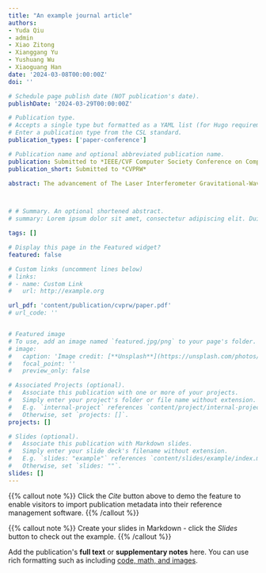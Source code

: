 ```yaml
---
title: "An example journal article"
authors:
- Yuda Qiu
- admin
- Xiao Zitong
- Xianggang Yu
- Yushuang Wu
- Xiaoguang Han
date: '2024-03-08T00:00:00Z'
doi: ''

# Schedule page publish date (NOT publication's date).
publishDate: '2024-03-29T00:00:00Z'

# Publication type.
# Accepts a single type but formatted as a YAML list (for Hugo requirements).
# Enter a publication type from the CSL standard.
publication_types: ['paper-conference']

# Publication name and optional abbreviated publication name.
publication: Submitted to *IEEE/CVF Computer Society Conference on Computer Vision and Pattern Recognition Workshops*
publication_short: Submitted to *CVPRW*

abstract: The advancement of The Laser Interferometer Gravitational-Wave Observatory (LIGO) has significantly enhanced the feasibility and reliability of gravitational wave detection. However, LIGO's high sensitivity makes it susceptible to transient noises known as glitches, which necessitate effective differentiation from real gravitational wave signals. Traditional approaches predominantly employ fully supervised or semi-supervised algorithms for the task of glitch classification and clustering. In the future task of identifying and classifying glitches across main and auxiliary channels, it is impractical to build a dataset with manually labeled ground-truth. In response to this challenge, we introduce the Cross-Temporal Spectrogram Autoencoder (CTSAE), a pioneering unsupervised method for the dimensionality reduction and clustering of gravitational wave glitches. CTSAE integrates a novel four-branch autoencoder with a hybrid of Convolutional Neural Networks (CNN) and Vision Transformers (ViT). To further extract features across multi-branches, we introduce a novel multi-branch fusion method using the CLS (Class) token. Our model, trained and evaluated on the GravitySpy 1.0 dataset, demonstrates superior performance in clustering tasks when compared to state-of-the-art semi-supervised learning methods. To the best of our knowledge, CTSAE represents the first unsupervised approach tailored specifically for clustering LIGO data, marking a significant step forward in the field of gravitational wave research.



# # Summary. An optional shortened abstract.
# summary: Lorem ipsum dolor sit amet, consectetur adipiscing elit. Duis posuere tellus ac convallis placerat. Proin tincidunt magna sed ex sollicitudin condimentum.

tags: []

# Display this page in the Featured widget?
featured: false

# Custom links (uncomment lines below)
# links:
# - name: Custom Link
#   url: http://example.org

url_pdf: 'content/publication/cvprw/paper.pdf'
# url_code: ''


# Featured image
# To use, add an image named `featured.jpg/png` to your page's folder.
# image:
#   caption: 'Image credit: [**Unsplash**](https://unsplash.com/photos/pLCdAaMFLTE)'
#   focal_point: ''
#   preview_only: false

# Associated Projects (optional).
#   Associate this publication with one or more of your projects.
#   Simply enter your project's folder or file name without extension.
#   E.g. `internal-project` references `content/project/internal-project/index.md`.
#   Otherwise, set `projects: []`.
projects: []

# Slides (optional).
#   Associate this publication with Markdown slides.
#   Simply enter your slide deck's filename without extension.
#   E.g. `slides: "example"` references `content/slides/example/index.md`.
#   Otherwise, set `slides: ""`.
slides: []
---
```


{{% callout note %}}
Click the *Cite* button above to demo the feature to enable visitors to import publication metadata into their reference management software.
{{% /callout %}}

{{% callout note %}}
Create your slides in Markdown - click the *Slides* button to check out the example.
{{% /callout %}}

Add the publication's **full text** or **supplementary notes** here. You can use rich formatting such as including [code, math, and images](https://docs.hugoblox.com/content/writing-markdown-latex/).

